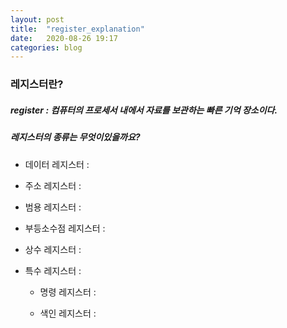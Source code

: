 ```yaml
---
layout: post
title:  "register_explanation"
date:   2020-08-26 19:17
categories: blog
---
```


### 레지스터란?

##### register : 컴퓨터의 프로세서 내에서 자료를 보관하는 빠른 기억 장소이다.

##### 레지스터의 종류는 무엇이있을까요?

+ 데이터 레지스터 :

+ 주소 레지스터 : 

+ 범용 레지스터 :

+ 부등소수점 레지스터 :

+ 상수 레지스터 :

+ 특수 레지스터 :

	+ 명령 레지스터 :

	+ 색인 레지스터 :